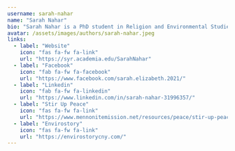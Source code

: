 ```yaml
---
username: sarah-nahar
name: "Sarah Nahar"
bio: "Sarah Nahar is a PhD student in Religion and Environmental Studies at Syracuse University and SUNY College of Environmental Science and Forestry, on unceded Onondaga land."
avatar: /assets/images/authors/sarah-nahar.jpeg
links:
  - label: "Website"
    icon: "fas fa-fw fa-link"
    url: "https://syr.academia.edu/SarahNahar"
  - label: "Facebook"
    icon: "fab fa-fw fa-facebook"
    url: "https://www.facebook.com/sarah.elizabeth.2021/"
  - label: "Linkedin"
    icon: "fab fa-fw fa-linkedin"
    url: "https://www.linkedin.com/in/sarah-nahar-31996357/"
  - label: "Stir Up Peace"
    icon: "fas fa-fw fa-link"
    url: "https://www.mennonitemission.net/resources/peace/stir-up-peace" 
  - label: "Envirostory"
    icon: "fas fa-fw fa-link"
    url: "https://envirostorycny.com/" 
---
```



